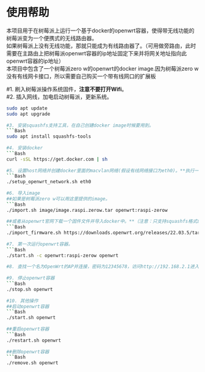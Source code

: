 # 使用帮助

本项目用于在树莓派上运行一个基于docker的openwrt容器，使得带无线功能的树莓派变为一个便携式的无线路由器。  
如果树莓派上没有无线功能，那就只能成为有线路由器了。（可用做旁路由，此时需要在主路由上把树莓派openwrt容器的ip地址固定下来并将网关地址指向此openwrt容器的ip地址）  
本项目中包含了一个树莓派zero w的openwrt的docker image.因为树莓派zero w没有有线网卡接口，所以需要自己购买一个带有线网口的扩展板  

#1. 刷入树莓派操作系统固件，**注意不要打开Wifi**。  
#2. 插入网线，加电启动树莓派，更新系统。  
```Bash
sudo apt update
sudo apt upgrade
  
#3. 安装squashfs支持工具，在自己创建docker image时候要用到。  
```Bash
sudo apt install squashfs-tools
  
#4. 安装docker  
```Bash
curl -sSL https://get.docker.com | sh
  
#5. 设置host网络并创建docker里面的macvlan网络(假设有线网络接口为eth0)。**执行一次就够了。**  
```Bash
./setup_openwrt_network.sh eth0
  
#6. 导入image  
##如果是树莓派zero w可以用这里提供的image。  
```Bash
./import.sh image/image.raspi.zerow.tar openwrt:raspi-zerow
  
##或者从openwrt官网下载一个固件文件并导入docker中。**（注意：只支持squashfs格式的固件文件）**  
```Bash
./import_firmware.sh https://downloads.openwrt.org/releases/22.03.5/targets/bcm27xx/bcm2708/openwrt-22.03.5-bcm27xx-bcm2708-rpi-squashfs-factory.img.gz openwrt:raspi-zerow
  
#7. 第一次运行openwrt容器。  
```Bash
./start.sh -c openwrt:raspi-zerow openwrt
  
#8. 查找一个名为OpenWrt的AP并连接，密码为12345678，访问http://192.168.2.1进入路由器管理界面，默认root密码为12345678  
  
#9. 停止openwrt容器  
```Bash
./stop.sh openwrt
  
#10. 其他操作  
##启动openwrt容器  
```Bash
./start.sh openwrt
  
##重启openwrt容器  
```Bash
./restart.sh openwrt
  
##删除openwrt容器  
```Bash
./remove.sh openwrt
  
